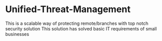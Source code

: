 # Unified-Threat-Management
This is a scalable way of protecting remote/branches with top notch security solution
This solution has solved basic IT requirements of small businesses
